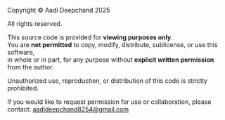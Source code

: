 Copyright © Aadi Deepchand 2025

All rights reserved.

This source code is provided for **viewing purposes only**.  
You are **not permitted** to copy, modify, distribute, sublicense, or use this software,  
in whole or in part, for any purpose without **explicit written permission** from the author.

Unauthorized use, reproduction, or distribution of this code is strictly prohibited.

If you would like to request permission for use or collaboration, please contact: aadideepchand8254@gmail.com
